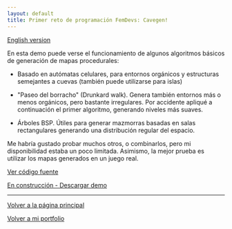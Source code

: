 ```yaml
---
layout: default
title: Primer reto de programación FemDevs: Cavegen!
---
```


[English version](index.md)

En esta demo puede verse el funcionamiento de algunos algoritmos básicos de generación de mapas procedurales:

* Basado en autómatas celulares, para entornos orgánicos y estructuras semejantes a cuevas (también puede utilizarse para islas)

* "Paseo del borracho" (Drunkard walk). Genera también entornos más o menos orgánicos, pero bastante irregulares. Por accidente apliqué a continuación el primer algoritmo, generando niveles más suaves.

* Árboles BSP. Útiles para generar mazmorras basadas en salas rectangulares generando una distribución regular del espacio.

Me habría gustado probar muchos otros, o combinarlos, pero mi disponibilidad estaba un poco limitada. Asimismo, la mejor prueba es utilizar los mapas generados en un juego real.

[Ver código fuente](https://github.com/wildrabbit/cavegen)

[En construcción - Descargar demo]()

* * *

[Volver a la página principal](http://wildrabbit.github.io)

[Volver a mi portfolio](http://stealthcoder.tumblr.com)

